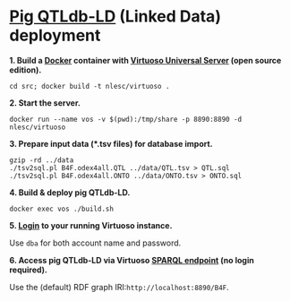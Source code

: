 # [Pig QTLdb-LD](http://www.animalgenome.org/cgi-bin/QTLdb/SS/index) (Linked Data) deployment 

**1. Build a [Docker](https://www.docker.com/) container with [Virtuoso Universal Server](http://virtuoso.openlinksw.com/) (open source edition).**

`cd src; docker build -t nlesc/virtuoso .`

**2. Start the server.**

`docker run --name vos -v $(pwd):/tmp/share -p 8890:8890 -d nlesc/virtuoso`

**3. Prepare input data (*.tsv files) for database import.**

<pre><code>gzip -rd ../data
./tsv2sql.pl B4F.odex4all.QTL ../data/QTL.tsv > QTL.sql
./tsv2sql.pl B4F.odex4all.ONTO ../data/ONTO.tsv > ONTO.sql
</code></pre>

**4. Build & deploy pig QTLdb-LD.**

`docker exec vos ./build.sh`

**5. [Login](http://localhost:8890/conductor) to your running Virtuoso instance.**

Use `dba` for both account name and password.

**6. Access pig QTLdb-LD via Virtuoso [SPARQL endpoint](http://localhost:8890/sparql) (no login required).**

Use the (default) RDF graph IRI:`http://localhost:8890/B4F`.

